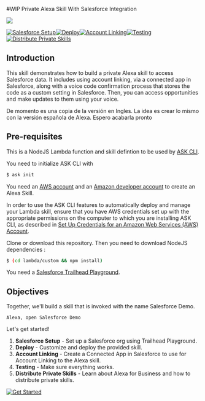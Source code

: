 #WIP Private Alexa Skill With Salesforce Integration

<img src="https://m.media-amazon.com/images/G/01/mobile-apps/dex/alexa/alexa-skills-kit/tutorials/quiz-game/header._TTH_.png" />

[![Salesforce Setup](https://m.media-amazon.com/images/G/01/mobile-apps/dex/alexa/alexa-skills-kit/tutorials/tutorial-page-marker-1-off._TTH_.png)](./instructions/1-salesforce-setup.md)[![Deploy](https://m.media-amazon.com/images/G/01/mobile-apps/dex/alexa/alexa-skills-kit/tutorials/tutorial-page-marker-2-off._TTH_.png)](./instructions/2-deploy.md)[![Account Linking](https://m.media-amazon.com/images/G/01/mobile-apps/dex/alexa/alexa-skills-kit/tutorials/tutorial-page-marker-3-off._TTH_.png)](./instructions/3-account-linking.md)[![Testing](https://m.media-amazon.com/images/G/01/mobile-apps/dex/alexa/alexa-skills-kit/tutorials/tutorial-page-marker-4-off._TTH_.png)](./instructions/4-testing.md)[![Distribute Private Skills](https://m.media-amazon.com/images/G/01/mobile-apps/dex/alexa/alexa-skills-kit/tutorials/tutorial-page-marker-5-off._TTH_.png)](./instructions/5-distribute-private-skills.md)

## Introduction

This skill demonstrates how to build a private Alexa skill to access  Salesforce data. It includes using account linking, via a connected app in Salesforce, along with a voice code confirmation process that stores the code as a custom setting in Salesforce. Then, you can access opportunities and make updates to them using your voice.

De momento es una copia de la versión en Ingles. La idea es crear lo mismo con la versión española de Alexa. Espero acabarla pronto

## Pre-requisites

This is a NodeJS Lambda function and skill defintion to be used by [ASK CLI](https://developer.amazon.com/docs/smapi/quick-start-alexa-skills-kit-command-line-interface.html).

You need to initialize ASK CLI with 

```bash
$ ask init
```

You need an [AWS account](https://aws.amazon.com) and an [Amazon developer account](https://developer.amazon.com) to create an Alexa Skill.

In order to use the ASK CLI features to automatically deploy and manage your Lambda skill, ensure that you have AWS credentials set up with the appropriate permissions on the computer to which you are installing ASK CLI, as described in [Set Up Credentials for an Amazon Web Services (AWS) Account](https://developer.amazon.com/docs/smapi/set-up-credentials-for-an-amazon-web-services-account.html).

Clone or download this repository. Then you need to download NodeJS dependencies :

```bash
$ (cd lambda/custom && npm install)
```

You need a [Salesforce Trailhead Playground](https://trailhead.salesforce.com/en/modules/trailhead_playground_management/units/create-a-trailhead-playground).


## Objectives

Together, we'll build a skill that is invoked with the name Salesforce Demo.

```text
Alexa, open Salesforce Demo
```

Let's get started!

1. **Salesforce Setup** - Set up a Salesforce org using Trailhead Playground.
2. **Deploy** - Customize and deploy the provided skill. 
3. **Account Linking** - Create a Connected App in Salesforce to use for Account Linking to the Alexa skill.
4. **Testing** - Make sure everything works.
5. **Distribute Private Skills** - Learn about Alexa for Business and how to distribute private skills. 

[![Get Started](https://m.media-amazon.com/images/G/01/mobile-apps/dex/alexa/alexa-skills-kit/tutorials/general/buttons/button_get_started._TTH_.png)](./instructions/1-salesforce-setup.md)

